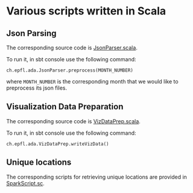 # Various scripts written in Scala

## Json Parsing
The corresponding source code is [JsonParser.scala](JsonParser.scala).

To run it, in sbt console use the following command:
```
ch.epfl.ada.JsonParser.preprocess(MONTH_NUMBER)
```
where `MONTH_NUMBER` is the corresponding month that we would like to preprocess its json files.

## Visualization Data Preparation
The corresponding source code is [VizDataPrep.scala](VizDataPrep.scala).


To run it, in sbt console use the following command:

```
ch.epfl.ada.VizDataPrep.writeVizData()
```

## Unique locations
The corresponding scripts for retrieving unique locations are provided in [SparkScript.sc](SparkScript.sc).
